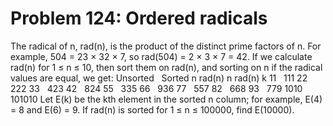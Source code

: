 # Problem 124: Ordered radicals
The radical of n, rad(n), is the product of the distinct prime factors
of n. For example, 504 = 23 × 32 × 7, so rad(504) = 2 × 3 × 7 = 42. If
we calculate rad(n) for 1 ≤ n ≤ 10, then sort them on rad(n), and
sorting on n if the radical values are equal, we get: Unsorted   Sorted
n rad(n) n rad(n) k 11   111 22   222 33   423 42   824 55   335 66  
936 77   557 82   668 93   779 1010   101010 Let E(k) be the kth element
in the sorted n column; for example, E(4) = 8 and E(6) = 9. If rad(n) is
sorted for 1 ≤ n ≤ 100000, find E(10000).
